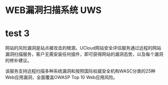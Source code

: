 

# WEB漏洞扫描系统 UWS
# test  3
网站的风险漏洞是站点被攻击的根源。UCloud网站安全评估服务通过远程的网站漏洞扫描服务，客户无需安装任何插件，即可获得网站的漏洞态势，以及每个漏洞的修补建议。

该服务支持远程扫描多种系统漏洞和按照国际权威安全机构WASC分类的25种Web应用漏洞，全面覆盖OWASP Top 10 Web应用风险。





